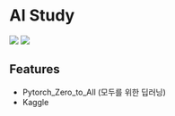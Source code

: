 # AI Study


<img src="https://img.shields.io/badge/ ML-Blue?style=round-square&logo=BookStack&logoColor=white"/>

</a>
<img src="https://img.shields.io/badge/ DL-Green?style=round-square&logo=BookStack&logoColor=white"/>

</a>


## Features
- Pytorch_Zero_to_All (모두를 위한 딥러닝)
- Kaggle